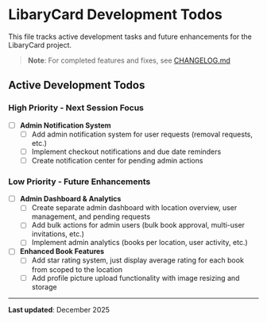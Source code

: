# LibaryCard Development Todos

This file tracks active development tasks and future enhancements for the LibaryCard project.

> **Note**: For completed features and fixes, see [CHANGELOG.md](./CHANGELOG.md)

## Active Development Todos

### High Priority - Next Session Focus

- [ ] **Admin Notification System**
  - [ ] Add admin notification system for user requests (removal requests, etc.)
  - [ ] Implement checkout notifications and due date reminders
  - [ ] Create notification center for pending admin actions

### Low Priority - Future Enhancements

- [ ] **Admin Dashboard & Analytics**
  - [ ] Create separate admin dashboard with location overview, user management, and pending requests
  - [ ] Add bulk actions for admin users (bulk book approval, multi-user invitations, etc.)
  - [ ] Implement admin analytics (books per location, user activity, etc.)

- [ ] **Enhanced Book Features**
  - [ ] Add star rating system, just display average rating for each book from scoped to the location
  - [ ] Add profile picture upload functionality with image resizing and storage

---

**Last updated**: December 2025
